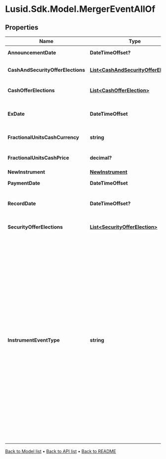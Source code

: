 # Lusid.Sdk.Model.MergerEventAllOf

## Properties

Name | Type | Description | Notes
------------ | ------------- | ------------- | -------------
**AnnouncementDate** | **DateTimeOffset?** | The date the merger is announced. | [optional] 
**CashAndSecurityOfferElections** | [**List&lt;CashAndSecurityOfferElection&gt;**](CashAndSecurityOfferElection.md) | List of possible CashAndSecurityOfferElections for this merger event | [optional] 
**CashOfferElections** | [**List&lt;CashOfferElection&gt;**](CashOfferElection.md) | List of possible CashOfferElections for this merger event | [optional] 
**ExDate** | **DateTimeOffset** | The first date on which the holder of record of the original shares has entitled ownership of the new shares. | 
**FractionalUnitsCashCurrency** | **string** | Optional. Used in calculating cash-in-lieu of fractional shares. | [optional] 
**FractionalUnitsCashPrice** | **decimal?** | Optional. Used in calculating cash-in-lieu of fractional shares. | [optional] 
**NewInstrument** | [**NewInstrument**](NewInstrument.md) |  | 
**PaymentDate** | **DateTimeOffset** | Date on which the merger takes place. | 
**RecordDate** | **DateTimeOffset?** | Optional. Date you have to be the holder of record of the original shares in order to receive the new shares. | [optional] 
**SecurityOfferElections** | [**List&lt;SecurityOfferElection&gt;**](SecurityOfferElection.md) | List of possible SecurityOfferElections for this merger event | [optional] 
**InstrumentEventType** | **string** | The Type of Event. The available values are: TransitionEvent, InformationalEvent, OpenEvent, CloseEvent, StockSplitEvent, BondDefaultEvent, CashDividendEvent, AmortisationEvent, CashFlowEvent, ExerciseEvent, ResetEvent, TriggerEvent, RawVendorEvent, InformationalErrorEvent, BondCouponEvent, DividendReinvestmentEvent, AccumulationEvent, BondPrincipalEvent, DividendOptionEvent, MaturityEvent, FxForwardSettlementEvent, ExpiryEvent, ScripDividendEvent, StockDividendEvent, ReverseStockSplitEvent, CapitalDistributionEvent, SpinOffEvent, MergerEvent, FutureExpiryEvent, SwapCashFlowEvent, SwapPrincipalEvent, CreditPremiumCashFlowEvent, CdsCreditEvent, CdxCreditEvent, MbsCouponEvent, MbsPrincipalEvent | 

[Back to Model list](../README.md#documentation-for-models) &#8226; [Back to API list](../README.md#documentation-for-api-endpoints) &#8226; [Back to README](../README.md)


